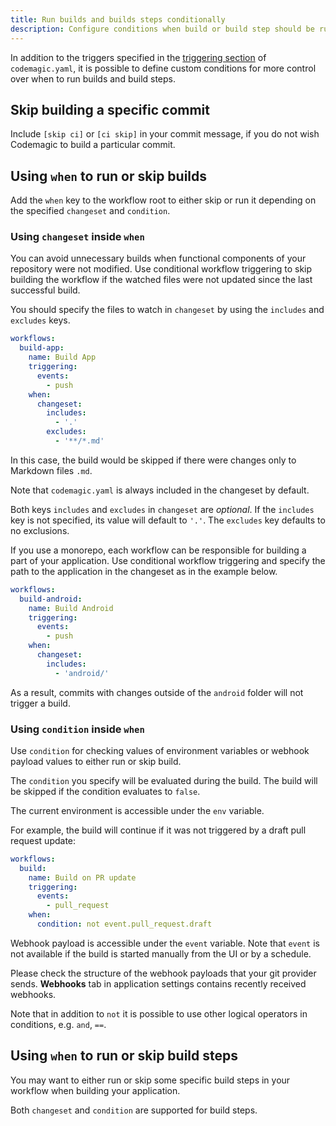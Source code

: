 ```yaml
---
title: Run builds and builds steps conditionally
description: Configure conditions when build or build step should be run
---
```


In addition to the triggers specified in the [triggering section](/yaml/yaml-getting-started/#triggering) of `codemagic.yaml`, it is possible to define custom conditions for more control over when to run builds and build steps.

## Skip building a specific commit

Include `[skip ci]` or `[ci skip]` in your commit message, if you do not wish Codemagic to build a particular commit.

## Using `when` to run or skip builds

Add the `when` key to the workflow root to either skip or run it depending on the specified `changeset` and `condition`.

### Using `changeset` inside `when`

You can avoid unnecessary builds when functional components of your repository were not modified. Use conditional workflow triggering to skip building the workflow if the watched files were not updated since the last successful build.

You should specify the files to watch in `changeset` by using the `includes` and `excludes` keys.

```yaml
workflows:
  build-app:
    name: Build App
    triggering:
      events:
        - push
    when:
      changeset:
        includes:
          - '.'
        excludes:
          - '**/*.md'
```

In this case, the build would be skipped if there were changes only to Markdown files `.md`.

Note that `codemagic.yaml` is always included in the changeset by default.

Both keys `includes` and `excludes` in `changeset` are *optional*. If the `includes` key is not specified, its value will default to `'.'`. The `excludes` key defaults to no exclusions.

If you use a monorepo, each workflow can be responsible for building a part of your application. Use conditional workflow triggering and specify the path to the application in the changeset as in the example below.

```yaml
workflows:
  build-android:
    name: Build Android
    triggering:
      events:
        - push
    when:
      changeset:
        includes:
          - 'android/'
```

As a result, commits with changes outside of the `android` folder will not trigger a build.

### Using `condition` inside `when`

Use `condition` for checking values of environment variables or webhook payload values to either run or skip build.

The `condition` you specify will be evaluated during the build. The build will be skipped if the condition evaluates to `false`.

The current environment is accessible under the `env` variable.

For example, the build will continue if it was not triggered by a draft pull request update:

```yaml
workflows:
  build:
    name: Build on PR update
    triggering:
      events:
        - pull_request
    when:
      condition: not event.pull_request.draft
```

Webhook payload is accessible under the `event` variable. Note that `event` is not available if the build is started manually from the UI or by a schedule.

Please check the structure of the webhook payloads that your git provider sends. **Webhooks** tab in application settings contains recently received webhooks.

Note that in addition to `not` it is possible to use other logical operators in conditions, e.g. `and`, `==`.

## Using `when` to run or skip build steps

You may want to either run or skip some specific build steps in your workflow when building your application.

Both `changeset` and `condition` are supported for build steps.

